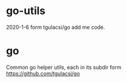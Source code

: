 # go-utils
2020-1-6
form tgulacsi/go add me code.

# go
Common go helper utils, each in its subdir
form https://github.com/tgulacsi/go
